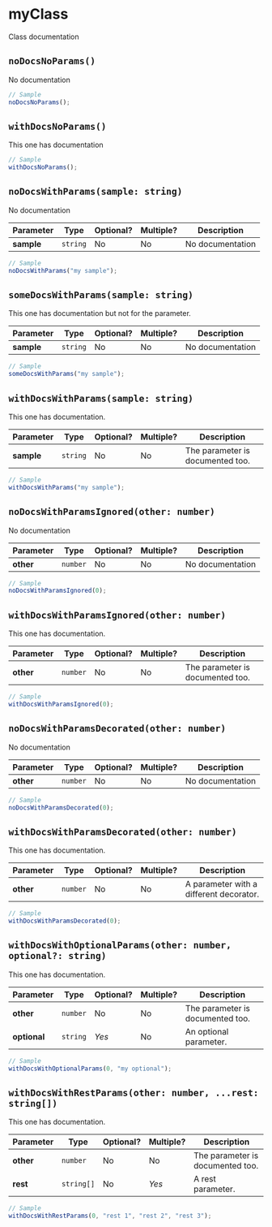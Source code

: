 
myClass
=======

Class documentation


`noDocsNoParams()`
------------------

No documentation



```JavaScript
// Sample
noDocsNoParams();
```

`withDocsNoParams()`
--------------------

This one has documentation



```JavaScript
// Sample
withDocsNoParams();
```

`noDocsWithParams(sample: string)`
----------------------------------

No documentation

|Parameter |Type    |Optional?|Multiple?|Description     |
|----------|--------|---------|---------|----------------|
|**sample**|`string`|No       |No       |No documentation|

```JavaScript
// Sample
noDocsWithParams("my sample");
```

`someDocsWithParams(sample: string)`
------------------------------------

This one has documentation but not for the parameter.

|Parameter |Type    |Optional?|Multiple?|Description     |
|----------|--------|---------|---------|----------------|
|**sample**|`string`|No       |No       |No documentation|

```JavaScript
// Sample
someDocsWithParams("my sample");
```

`withDocsWithParams(sample: string)`
------------------------------------

This one has documentation.

|Parameter |Type    |Optional?|Multiple?|Description                     |
|----------|--------|---------|---------|--------------------------------|
|**sample**|`string`|No       |No       |The parameter is documented too.|

```JavaScript
// Sample
withDocsWithParams("my sample");
```

`noDocsWithParamsIgnored(other: number)`
----------------------------------------

No documentation

|Parameter|Type    |Optional?|Multiple?|Description     |
|---------|--------|---------|---------|----------------|
|**other**|`number`|No       |No       |No documentation|

```JavaScript
// Sample
noDocsWithParamsIgnored(0);
```

`withDocsWithParamsIgnored(other: number)`
------------------------------------------

This one has documentation.

|Parameter|Type    |Optional?|Multiple?|Description                     |
|---------|--------|---------|---------|--------------------------------|
|**other**|`number`|No       |No       |The parameter is documented too.|

```JavaScript
// Sample
withDocsWithParamsIgnored(0);
```

`noDocsWithParamsDecorated(other: number)`
------------------------------------------

No documentation

|Parameter|Type    |Optional?|Multiple?|Description     |
|---------|--------|---------|---------|----------------|
|**other**|`number`|No       |No       |No documentation|

```JavaScript
// Sample
noDocsWithParamsDecorated(0);
```

`withDocsWithParamsDecorated(other: number)`
--------------------------------------------

This one has documentation.

|Parameter|Type    |Optional?|Multiple?|Description                            |
|---------|--------|---------|---------|---------------------------------------|
|**other**|`number`|No       |No       |A parameter with a different decorator.|

```JavaScript
// Sample
withDocsWithParamsDecorated(0);
```

`withDocsWithOptionalParams(other: number, optional?: string)`
--------------------------------------------------------------

This one has documentation.

|Parameter   |Type    |Optional?|Multiple?|Description                     |
|------------|--------|---------|---------|--------------------------------|
|**other**   |`number`|No       |No       |The parameter is documented too.|
|**optional**|`string`|*Yes*    |No       |An optional parameter.          |

```JavaScript
// Sample
withDocsWithOptionalParams(0, "my optional");
```

`withDocsWithRestParams(other: number, ...rest: string[])`
----------------------------------------------------------

This one has documentation.

|Parameter|Type      |Optional?|Multiple?|Description                     |
|---------|----------|---------|---------|--------------------------------|
|**other**|`number`  |No       |No       |The parameter is documented too.|
|**rest** |`string[]`|No       |*Yes*    |A rest parameter.               |

```JavaScript
// Sample
withDocsWithRestParams(0, "rest 1", "rest 2", "rest 3");
```

